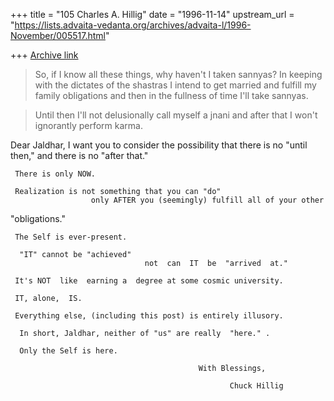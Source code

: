 +++
title = "105 Charles A. Hillig"
date = "1996-11-14"
upstream_url = "https://lists.advaita-vedanta.org/archives/advaita-l/1996-November/005517.html"

+++
[Archive link](https://lists.advaita-vedanta.org/archives/advaita-l/1996-November/005517.html)

>So, if I know all these things, why haven't I taken sannyas?  In keeping
>with the dictates of the shastras I intend to get married and fulfill my
>family obligations and then in the fullness of time I'll take sannyas.

>Until then I'll not delusionally call myself a jnani and after that I
>won't ignorantly perform karma.



Dear Jaldhar,
     I want you to consider the possibility
                that there is no "until then,"
                                and there is no "after that."

     There is only NOW.

     Realization is not something that you can "do"
                      only AFTER you (seemingly) fulfill all of your other
"obligations."

     The Self is ever-present.

      "IT" cannot be "achieved"
                                  not  can  IT  be  "arrived  at."

     It's NOT  like  earning a  degree at some cosmic university.

     IT, alone,  IS.

     Everything else, (including this post) is entirely illusory.

      In short, Jaldhar, neither of "us" are really  "here." .

      Only the Self is here.

                                              With Blessings,

                                                     Chuck Hillig


